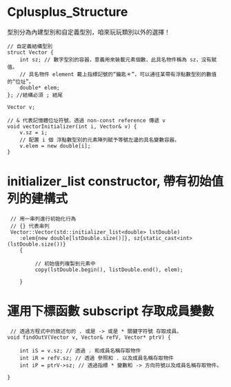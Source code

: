 # Cplusplus_Structure
型別分為內建型別和自定義型別，咱來玩玩類別以外的選擇！

    // 自定義結構型別
    struct Vector {
        int sz; // 數字型別的容器，意義用來裝載元素個數，此具名物件稱為 sz，沒有賦值。
        // 具名物件 element 戴上指標記號的“鑰匙＊”，可以通往某帶有浮點數型別的數值的“位址”。
        double* elem;
    }; //結構必須 ; 結尾

    Vector v;

    // & 代表記憶體位址符號，透過 non-const reference 傳遞 v
    void vectorInitializer(int i, Vector& v) {
        v.sz = i;
        // 配置 i 個 浮點數型別的元素陣列賦予等號左邊的具名變數容器。
        v.elem = new double[i]; 
    }
    
 # initializer_list constructor, 帶有初始值列的建構式
 
     // 用一串列進行初始化行為
     // {} 代表串列 
     Vector::Vector(std::initializer_list<double> lstDouble)
        :elem{new double[lstDouble.size()]}, sz{static_cast<int>(lstDouble.size())}
        {
        
             // 初始值列複製到元素中
             copy(lstDouble.begin(), listDouble.end(), elem);

        }
    
 # 運用下標函數 subscript 存取成員變數
 
     // 透過方程式中的敘述句的 . 或是 -> 或是 * 關鍵字符號 存取成員。
    void findOutV(Vector v, Vector& refV, Vector* ptrV) {

        int iS = v.sz; // 透過 . 和成員名稱存取物件
        int iR = refV.sz; // 透過 參照和 . 以及成員名稱存取物件
        int iP = ptrV->sz; // 透過指標 * 變數和 -> 方向符號以及成員名稱存取物件。

    }

